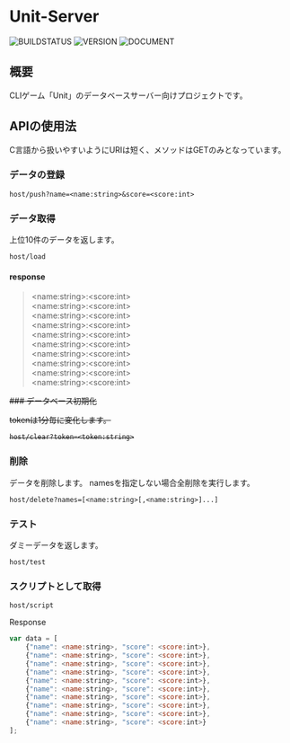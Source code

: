 # Unit-Server

![BUILDSTATUS](https://img.shields.io/badge/build-passing-success.svg) ![VERSION](https://img.shields.io/badge/version-1.0.3r-blightgreen.svg) ![DOCUMENT](https://img.shields.io/badge/documents-available-blue.svg)

## 概要

CLIゲーム「Unit」のデータベースサーバー向けプロジェクトです。

## APIの使用法

C言語から扱いやすいようにURIは短く、メソッドはGETのみとなっています。

### データの登録

```http
host/push?name=<name:string>&score=<score:int>
```

### データ取得

上位10件のデータを返します。

```http
host/load
```

#### response

> \<name:string>:\<score:int>  
> \<name:string>:\<score:int>  
> \<name:string>:\<score:int>  
> \<name:string>:\<score:int>  
> \<name:string>:\<score:int>  
> \<name:string>:\<score:int>  
> \<name:string>:\<score:int>  
> \<name:string>:\<score:int>  
> \<name:string>:\<score:int>  
> \<name:string>:\<score:int>  

<s>
### データベース初期化

tokenは1分毎に変化します。

```http
host/clear?token=<token:string>
```
</s>


### 削除

データを削除します。
namesを指定しない場合全削除を実行します。

```http
host/delete?names=[<name:string>[,<name:string>]...]
```


### テスト

ダミーデータを返します。

```http
host/test
```

### スクリプトとして取得

```http
host/script
```

Response
```js
var data = [
    {"name": <name:string>, "score": <score:int>},
    {"name": <name:string>, "score": <score:int>},
    {"name": <name:string>, "score": <score:int>},
    {"name": <name:string>, "score": <score:int>},
    {"name": <name:string>, "score": <score:int>},
    {"name": <name:string>, "score": <score:int>},
    {"name": <name:string>, "score": <score:int>},
    {"name": <name:string>, "score": <score:int>},
    {"name": <name:string>, "score": <score:int>},
    {"name": <name:string>, "score": <score:int>}
];
```
